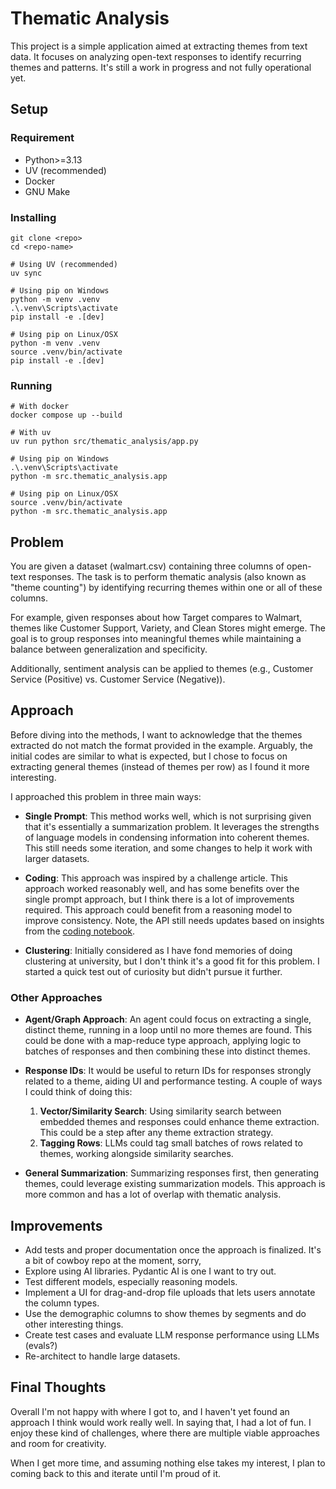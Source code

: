 # Thematic Analysis

This project is a simple application aimed at extracting themes from text data. It focuses on analyzing open-text responses to identify recurring themes and patterns. It's still a work in progress and not fully operational yet.

## Setup

### Requirement

- Python>=3.13
- UV (recommended)
- Docker
- GNU Make

### Installing

```shell
git clone <repo>
cd <repo-name>

# Using UV (recommended)
uv sync

# Using pip on Windows
python -m venv .venv
.\.venv\Scripts\activate
pip install -e .[dev]

# Using pip on Linux/OSX
python -m venv .venv
source .venv/bin/activate
pip install -e .[dev]
```

### Running

```shell
# With docker
docker compose up --build

# With uv
uv run python src/thematic_analysis/app.py

# Using pip on Windows
.\.venv\Scripts\activate
python -m src.thematic_analysis.app

# Using pip on Linux/OSX
source .venv/bin/activate
python -m src.thematic_analysis.app
```

## Problem

You are given a dataset (walmart.csv) containing three columns of open-text responses. The task is to perform thematic analysis (also known as "theme counting") by identifying recurring themes within one or all of these columns.

For example, given responses about how Target compares to Walmart, themes like Customer Support, Variety, and Clean Stores might emerge. The goal is to group responses into meaningful themes while maintaining a balance between generalization and specificity.

Additionally, sentiment analysis can be applied to themes (e.g., Customer Service (Positive) vs. Customer Service (Negative)).

## Approach

Before diving into the methods, I want to acknowledge that the themes extracted do not match the format provided in the example. Arguably, the initial codes are similar to what is expected, but I chose to focus on extracting general themes (instead of themes per row) as I found it more interesting.

I approached this problem in three main ways:

- **Single Prompt**: This method works well, which is not surprising given that it's essentially a summarization problem. It leverages the strengths of language models in condensing information into coherent themes. This still needs some iteration, and some changes to help it work with larger datasets.

- **Coding**: This approach was inspired by a challenge article. This approach worked reasonably well, and has some benefits over the single prompt approach, but I think there is a lot of improvements required. This approach could benefit from a reasoning model to improve consistency. Note, the API still needs updates based on insights from the [coding notebook](./notebooks/coding.ipynb).

- **Clustering**: Initially considered as I have fond memories of doing clustering at university, but I don't think it's a good fit for this problem. I started a quick test out of curiosity but didn't pursue it further.

### Other Approaches

- **Agent/Graph Approach**: An agent could focus on extracting a single, distinct theme, running in a loop until no more themes are found. This could be done with a map-reduce type approach, applying logic to batches of responses and then combining these into distinct themes.

- **Response IDs**: It would be useful to return IDs for responses strongly related to a theme, aiding UI and performance testing.
  A couple of ways I could think of doing this:

  1. **Vector/Similarity Search**: Using similarity search between embedded themes and responses could enhance theme extraction. This could be a step after any theme extraction strategy.
  1. **Tagging Rows**: LLMs could tag small batches of rows related to themes, working alongside similarity searches.

- **General Summarization**: Summarizing responses first, then generating themes, could leverage existing summarization models. This approach is more common and has a lot of overlap with thematic analysis.

## Improvements

- Add tests and proper documentation once the approach is finalized. It's a bit of cowboy repo at the moment, sorry,
- Explore using AI libraries. Pydantic AI is one I want to try out.
- Test different models, especially reasoning models.
- Implement a UI for drag-and-drop file uploads that lets users annotate the column types.
- Use the demographic columns to show themes by segments and do other interesting things.
- Create test cases and evaluate LLM response performance using LLMs (evals?)
- Re-architect to handle large datasets.

## Final Thoughts

Overall I'm not happy with where I got to, and I haven't yet found an approach I think would work really well.
In saying that, I had a lot of fun. I enjoy these kind of challenges, where there are multiple viable approaches and room for creativity.

When I get more time, and assuming nothing else takes my interest, I plan to coming back to this and iterate until I'm proud of it.

